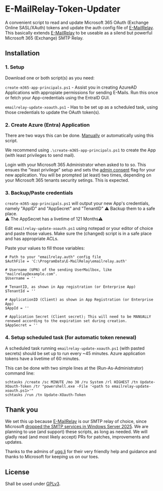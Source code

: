 # E-MailRelay-Token-Updater

A convenient script to read and update Microsoft 365 OAuth (Exchange Online SASL/XAuth) tokens and update the auth config file of [E-MailRelay](https://emailrelay.sourceforge.net/). This basically extends [E-MailRelay](https://emailrelay.sourceforge.net/) to be useable as a silend but powerful Microsoft 365 (Exchange) SMTP Relay.

## Installation

### 1. Setup

Download one or both script(s) as you need:

`create-m365-app-principals.ps1` - Assist you in creating AzureAD Applications with appropiate permissions for sending E-Mails. Run this once or fetch your App-credentials using the EntraID GUI.

`emailrelay-update-xoauth.ps1` - Has to be set up as a scheduled task, using those credentials to update the OAuth token(s).

### 2. Create Azure (Entra) Application

There are two ways this can be done. [Manually](https://learn.microsoft.com/en-us/entra/identity-platform/quickstart-register-app) or automatically using this script.

We recommend using `.\create-m365-app-principals.ps1` to create the App (with least privileges to send mail).

Login with your Microsoft 365 Administrator when asked to to so. This ensues the "least privilege" setup and sets the [admin consent](https://learn.microsoft.com/en-us/entra/identity/enterprise-apps/grant-admin-consent) flag for your new application. You will be prompted (at least) two times, depending on your Microsoft 365 tenants security setings. This is expected.

### 3. Backup/Paste credentials
`create-m365-app-principals.ps1` will output your new App's credentials, namely "AppID" and "AppSecret" and "TenantID" ⚠️ Backup them to a safe place.<br>
⚠️ The AppSecret has a livetime of 121 Months⚠️

Edit `emailrelay-update-xoauth.ps1` using notepad or your editor of choice and paste those values. Make sure the (changed) script is in a safe place and has appropriate ACLs.

Paste your values to fill those variables:

    # Path to your "emailrelay.auth" config file
    $AuthFile = 'C:\ProgramData\E-MailRelay\emailrelay.auth'

    # Username (UPN) of the sending UserMailbox, like "mailrelay@example.com".
    $Username = ''

    # TenantID, as shown in App registration (or Enterprise App)
    $TenantId = ''

    # ApplicationID (Client) as shown in App Registration (or Enterprise App)
    $AppId = ''

    # Application Secret (Client secret); This will need to be MANUALLY renewed according to the expiration set during creation.
    $AppSecret = ''


### 4. Setup scheduled task (for automatic token renewal)

A scheduled task running `emailrelay-update-xoauth.ps1` (with pasted secrets) should be set up to run every ~45 minutes. Azure application tokens have a livetime of 60 minutes.

This can be done with two simple lines at the (Run-As-Administrator) command line:

    schtasks /create /sc MINUTE /mo 30 /ru System /rl HIGHEST /tn Update-XOauth-Token /tr "powershell.exe -File '<path to emailrelay-update-xoauth.ps1>'"
    schtasks /run /tn Update-XOauth-Token

## Thank you

We set this up because [E-MailRelay](https://emailrelay.sourceforge.net/) is our SMTP relay of choice, since Microsoft [dropped the SMTP services in Windows Server 2025](https://learn.microsoft.com/en-us/windows-server/get-started/removed-deprecated-features-windows-server). We are planning to use (and support) these scripts, as long as needed. We will gladly read (and most likely accept) PRs for patches, improvements and updates.

Thanks to the admins of [ugg.li](https://ugg.li) for their very friendly help and guidance and thanks to Microsoft for keeping us on our toes.

## License
Shall be used under [GPLv3](https://choosealicense.com/licenses/gpl-3.0/).
